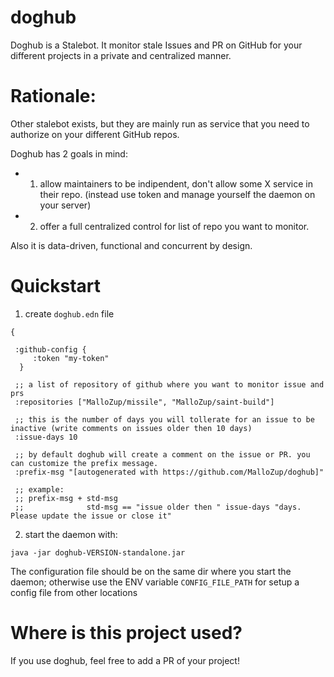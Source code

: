 # doghub

Doghub is a Stalebot.
It monitor stale Issues and PR on GitHub for your different projects in a private and centralized manner.

# Rationale:

Other stalebot exists, but they are mainly run as service that you need to authorize on your  different GitHub repos.

Doghub has 2 goals in mind:

- 1) allow maintainers  to be indipendent, don't allow some X service in their repo. (instead use token and manage yourself the daemon on your server)

- 2) offer a full centralized control for list of repo you want to monitor.


Also it is data-driven, functional and concurrent by design.

# Quickstart

1) create  `doghub.edn` file

```
{

 :github-config {
     :token "my-token"
  }

 ;; a list of repository of github where you want to monitor issue and prs
 :repositories ["MalloZup/missile", "MalloZup/saint-build"]

 ;; this is the number of days you will tollerate for an issue to be inactive (write comments on issues older then 10 days)
 :issue-days 10

 ;; by default doghub will create a comment on the issue or PR. you can customize the prefix message.
 :prefix-msg "[autogenerated with https://github.com/MalloZup/doghub]"

 ;; example:
 ;; prefix-msg + std-msg
 ;;              std-msg == "issue older then " issue-days "days. Please update the issue or close it" 

```

2) start the daemon with:

```java -jar doghub-VERSION-standalone.jar```

The configuration file should be on the same dir where you start the daemon; 
otherwise use the ENV variable `CONFIG_FILE_PATH` for setup a config file from other locations


# Where is this project used?

If you use doghub, feel free to add a PR of your project!

